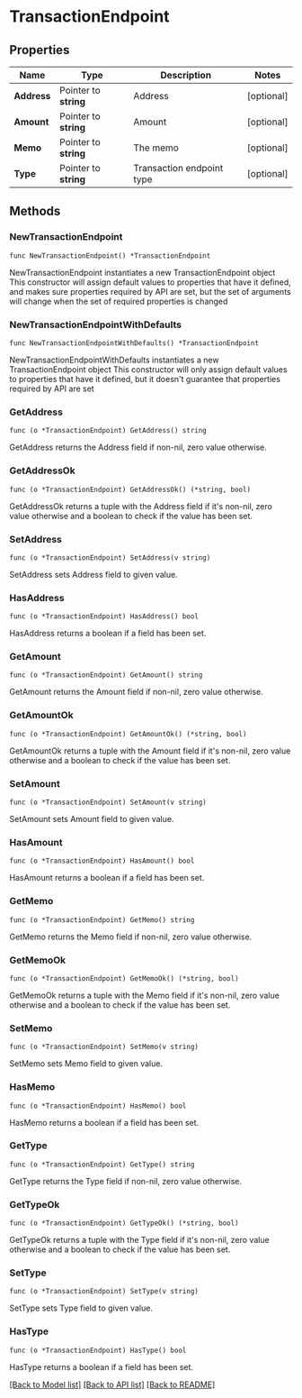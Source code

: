 # TransactionEndpoint

## Properties

Name | Type | Description | Notes
------------ | ------------- | ------------- | -------------
**Address** | Pointer to **string** | Address | [optional] 
**Amount** | Pointer to **string** | Amount | [optional] 
**Memo** | Pointer to **string** | The memo | [optional] 
**Type** | Pointer to **string** | Transaction endpoint type | [optional] 

## Methods

### NewTransactionEndpoint

`func NewTransactionEndpoint() *TransactionEndpoint`

NewTransactionEndpoint instantiates a new TransactionEndpoint object
This constructor will assign default values to properties that have it defined,
and makes sure properties required by API are set, but the set of arguments
will change when the set of required properties is changed

### NewTransactionEndpointWithDefaults

`func NewTransactionEndpointWithDefaults() *TransactionEndpoint`

NewTransactionEndpointWithDefaults instantiates a new TransactionEndpoint object
This constructor will only assign default values to properties that have it defined,
but it doesn't guarantee that properties required by API are set

### GetAddress

`func (o *TransactionEndpoint) GetAddress() string`

GetAddress returns the Address field if non-nil, zero value otherwise.

### GetAddressOk

`func (o *TransactionEndpoint) GetAddressOk() (*string, bool)`

GetAddressOk returns a tuple with the Address field if it's non-nil, zero value otherwise
and a boolean to check if the value has been set.

### SetAddress

`func (o *TransactionEndpoint) SetAddress(v string)`

SetAddress sets Address field to given value.

### HasAddress

`func (o *TransactionEndpoint) HasAddress() bool`

HasAddress returns a boolean if a field has been set.

### GetAmount

`func (o *TransactionEndpoint) GetAmount() string`

GetAmount returns the Amount field if non-nil, zero value otherwise.

### GetAmountOk

`func (o *TransactionEndpoint) GetAmountOk() (*string, bool)`

GetAmountOk returns a tuple with the Amount field if it's non-nil, zero value otherwise
and a boolean to check if the value has been set.

### SetAmount

`func (o *TransactionEndpoint) SetAmount(v string)`

SetAmount sets Amount field to given value.

### HasAmount

`func (o *TransactionEndpoint) HasAmount() bool`

HasAmount returns a boolean if a field has been set.

### GetMemo

`func (o *TransactionEndpoint) GetMemo() string`

GetMemo returns the Memo field if non-nil, zero value otherwise.

### GetMemoOk

`func (o *TransactionEndpoint) GetMemoOk() (*string, bool)`

GetMemoOk returns a tuple with the Memo field if it's non-nil, zero value otherwise
and a boolean to check if the value has been set.

### SetMemo

`func (o *TransactionEndpoint) SetMemo(v string)`

SetMemo sets Memo field to given value.

### HasMemo

`func (o *TransactionEndpoint) HasMemo() bool`

HasMemo returns a boolean if a field has been set.

### GetType

`func (o *TransactionEndpoint) GetType() string`

GetType returns the Type field if non-nil, zero value otherwise.

### GetTypeOk

`func (o *TransactionEndpoint) GetTypeOk() (*string, bool)`

GetTypeOk returns a tuple with the Type field if it's non-nil, zero value otherwise
and a boolean to check if the value has been set.

### SetType

`func (o *TransactionEndpoint) SetType(v string)`

SetType sets Type field to given value.

### HasType

`func (o *TransactionEndpoint) HasType() bool`

HasType returns a boolean if a field has been set.


[[Back to Model list]](../README.md#documentation-for-models) [[Back to API list]](../README.md#documentation-for-api-endpoints) [[Back to README]](../README.md)


